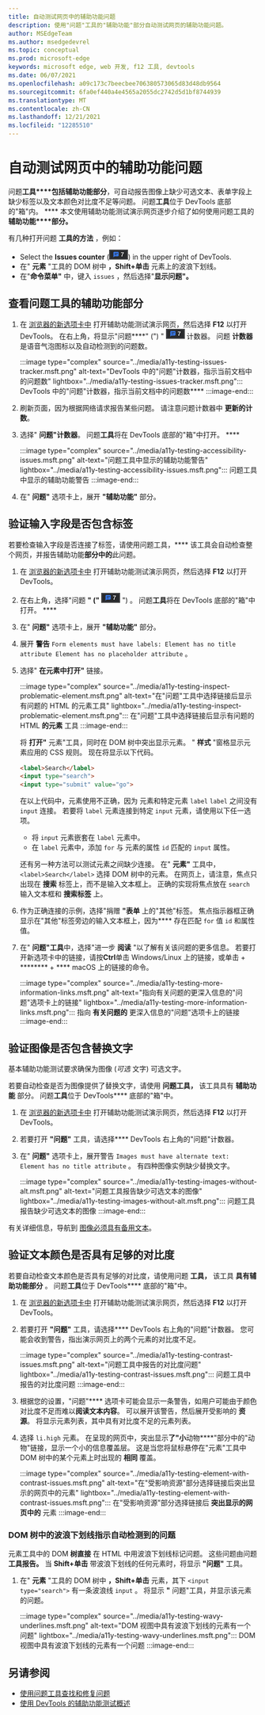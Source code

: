 ```yaml
---
title: 自动测试网页中的辅助功能问题
description: 使用"问题"工具的"辅助功能"部分自动测试网页的辅助功能问题。
author: MSEdgeTeam
ms.author: msedgedevrel
ms.topic: conceptual
ms.prod: microsoft-edge
keywords: microsoft edge, web 开发, f12 工具, devtools
ms.date: 06/07/2021
ms.openlocfilehash: a09c173c7beecbee706380573065d83d48db9564
ms.sourcegitcommit: 6fa0ef440a4e4565a2055dc2742d5d1bf8744939
ms.translationtype: MT
ms.contentlocale: zh-CN
ms.lasthandoff: 12/21/2021
ms.locfileid: "12285510"
---
```

# <a name="automatically-test-a-webpage-for-accessibility-issues"></a>自动测试网页中的辅助功能问题

问题**工具****包括辅助功能部分**，可自动报告图像上缺少可选文本、表单字段上缺少标签以及文本颜色对比度不足等问题。  问题**工具**位于 DevTools 底部的"箱"内。 ****  本文使用辅助功能测试演示网页逐步介绍了如何使用问题工具的**辅助功能****部分。**

有几种打开问题 **工具的方法** ，例如：
*  Select the **Issues counter** (![ Issues counter ](../media/issues-counter-icon.msft.png)) in the upper right of DevTools.
*  在" **元素** "工具的 DOM 树中 **，Shift+单击** 元素上的波浪下划线。
*  在"**命令菜单"** 中，键入 `issues` ，然后选择"**显示问题"。**


<!-- ====================================================================== -->
## <a name="view-the-accessibility-section-of-the-issues-tool"></a>查看问题工具的辅助功能部分

1.  在 [浏览器的新选项卡中](https://microsoftedge.github.io/DevToolsSamples/a11y-testing/page-with-errors.html) 打开辅助功能测试演示网页，然后选择 **F12** 以打开 DevTools。  在右上角，将显示"问题****" (") " ![ ](../media/issues-counter-icon.msft.png) 计数器。  问题 **计数器** 是语音气泡图标以及自动检测到的问题数。

    :::image type="complex" source="../media/a11y-testing-issues-tracker.msft.png" alt-text="DevTools 中的&quot;问题&quot;计数器，指示当前文档中的问题数" lightbox="../media/a11y-testing-issues-tracker.msft.png":::
        DevTools 中的"问题"计数器，指示当前文档中的问题数****
    :::image-end:::

1.  刷新页面，因为根据网络请求报告某些问题。  请注意问题计数器中 **更新的计数**。

1.  选择" **问题"计数器**。  问题**工具**将在 DevTools 底部的"箱"中打开。 ****

    :::image type="complex" source="../media/a11y-testing-accessibility-issues.msft.png" alt-text="问题工具中显示的辅助功能警告" lightbox="../media/a11y-testing-accessibility-issues.msft.png":::
        问题工具中显示的辅助功能警告
    :::image-end:::

1.  在" **问题"** 选项卡上，展开 **"辅助功能"** 部分。


<!-- ====================================================================== -->
## <a name="verify-that-input-fields-have-labels"></a>验证输入字段是否包含标签

若要检查输入字段是否连接了标签，请使用问题工具，**** 该工具会自动检查整个网页，并报告辅助功能**部分中的**此问题。

1.  在 [浏览器的新选项卡中](https://microsoftedge.github.io/DevToolsSamples/a11y-testing/page-with-errors.html) 打开辅助功能测试演示网页，然后选择 **F12** 以打开 DevTools。

1.  在右上角，选择"问题 **" ("** ![ 问题 ](../media/issues-counter-icon.msft.png) ") 。  问题**工具**将在 DevTools 底部的"箱"中打开。 ****

1.  在" **问题"** 选项卡上，展开 **"辅助功能"** 部分。

1.  展开 **警告** `Form elements must have labels: Element has no title attribute Element has no placeholder attribute` 。

1. 选择" **在元素中打开"** 链接。

    :::image type="complex" source="../media/a11y-testing-inspect-problematic-element.msft.png" alt-text="在&quot;问题&quot;工具中选择链接后显示有问题的 HTML 的元素工具" lightbox="../media/a11y-testing-inspect-problematic-element.msft.png":::
        在"问题"工具中选择链接后显示有问题的 HTML **的元素** 工具 :::image-end:::

    将 **打开"** 元素"工具，同时在 DOM 树中突出显示元素。  " **样式** "窗格显示元素应用的 CSS 规则。  现在将显示以下代码。

    ```html
    <label>Search</label>
    <input type="search">
    <input type="submit" value="go">
    ```

    在以上代码中，元素使用不正确，因为 元素和特定元素 `label` `label` 之间没有 `input` 连接。  若要将 `label` 元素连接到特定 `input` 元素，请使用以下任一选项。
    *   将 `input` 元素嵌套在 `label` 元素中。
    *   在 `label` 元素中，添加 `for` 与 元素的属性 `id` 匹配的 `input` 属性。

    还有另一种方法可以测试元素之间缺少连接。 在" **元素"** 工具中， `<label>Search</label>` 选择 DOM 树中的元素。  在网页上，请注意，焦点只出现在 **搜索** 标签上，而不是输入文本框上。  正确的实现将焦点放在 `search` 输入文本框和 **搜索标签** 上。

1.  作为正确连接的示例，选择"捐赠 **"表单** 上的"其他"标签。  焦点指示器框正确显示在"其他"标签旁边的输入文本框上，因为**** 存在匹配 `for` 值 `id` 和属性值。

1.  在" **问题"工具**中，选择"进一步 **阅读** "以了解有关该问题的更多信息。  若要打开新选项卡中的链接，请按**Ctrl**单击 Windows/Linux 上的链接，或单击 + ******** + **** macOS 上的链接的命令。

    :::image type="complex" source="../media/a11y-testing-more-information-links.msft.png" alt-text="指向有关问题的更深入信息的&quot;问题&quot;选项卡上的链接" lightbox="../media/a11y-testing-more-information-links.msft.png":::
        指向 **有关问题的** 更深入信息的"问题"选项卡上的链接
    :::image-end:::


<!-- ====================================================================== -->
## <a name="verify-that-images-have-alt-text"></a>验证图像是否包含替换文字

基本辅助功能测试要求确保为图像 (_可选_ 文字) 可选文字。

若要自动检查是否为图像提供了替换文字，请使用 **问题工具，** 该工具具有 **辅助功能** 部分。  问题**工具**位于 DevTools**** 底部的"箱"中。

1.  在 [浏览器的新选项卡中](https://microsoftedge.github.io/DevToolsSamples/a11y-testing/page-with-errors.html) 打开辅助功能测试演示网页，然后选择 **F12** 以打开 DevTools。

1.  若要打开 **"问题"** 工具，请选择**** DevTools 右上角的"问题"计数器。

1.  在" **问题"** 选项卡上，展开警告 `Images must have alternate text: Element has no title attribute` 。  有四种图像实例缺少替换文字。

    :::image type="complex" source="../media/a11y-testing-images-without-alt.msft.png" alt-text="问题工具报告缺少可选文本的图像" lightbox="../media/a11y-testing-images-without-alt.msft.png":::
        问题工具报告缺少可选文本的图像
    :::image-end:::

有关详细信息，导航到 [图像必须具有备用文本](https://dequeuniversity.com/rules/axe/4.1/image-alt)。


<!-- ====================================================================== -->
## <a name="verify-that-text-colors-have-enough-contrast"></a>验证文本颜色是否具有足够的对比度

若要自动检查文本颜色是否具有足够的对比度，请使用问题 **工具，** 该工具 **具有辅助功能部分** 。  问题**工具**位于 DevTools**** 底部的"箱"中。

1.  在 [浏览器的新选项卡中](https://microsoftedge.github.io/DevToolsSamples/a11y-testing/page-with-errors.html) 打开辅助功能测试演示网页，然后选择 **F12** 以打开 DevTools。

1.  若要打开 **"问题"** 工具，请选择**** DevTools 右上角的"问题"计数器。  您可能会收到警告，指出演示网页上的两个元素的对比度不足。

    :::image type="complex" source="../media/a11y-testing-contrast-issues.msft.png" alt-text="问题工具中报告的对比度问题" lightbox="../media/a11y-testing-contrast-issues.msft.png":::
        问题工具中报告的对比度问题
    :::image-end:::

1.  根据您的设置，"问题"**** 选项卡可能会显示一条警告，如用户可能由于颜色对比度不足而难以**阅读文本内容**。   可以展开该警告，然后展开受影响的 **资源**。  将显示元素列表，其中具有对比度不足的元素列表。


1.  选择 `li.high` 元素。  在呈现的网页中，突出显示**了"小**动物****"部分中的"动物"链接，显示一个小的信息覆盖层。  这是当您将鼠标悬停在"元素"工具中 DOM 树中的某个元素上时出现的 **相同** 覆盖。

    :::image type="complex" source="../media/a11y-testing-element-with-contrast-issues.msft.png" alt-text="在&quot;受影响资源&quot;部分选择链接后突出显示的网页中的元素" lightbox="../media/a11y-testing-element-with-contrast-issues.msft.png":::
        在"受影响资源"部分选择链接后 **突出显示的网页中的** 元素
    :::image-end:::


### <a name="wavy-underlines-in-the-dom-tree-indicate-automatically-detected-issues"></a>DOM 树中的波浪下划线指示自动检测到的问题

元素工具中的 DOM **树直接** 在 HTML 中用波浪下划线标记问题。  这些问题由问题**工具报告。**  当 **Shift+单击** 带波浪下划线的任何元素时，将显示 **"问题"** 工具。

1.  在" **元素** "工具的 DOM 树中 **，Shift+单击** 元素，其下 `<input type="search">` 有一条波浪线 `input` 。  将显示 **"** 问题"工具，并显示该元素的问题。

    :::image type="complex" source="../media/a11y-testing-wavy-underlines.msft.png" alt-text="DOM 视图中具有波浪下划线的元素有一个问题" lightbox="../media/a11y-testing-wavy-underlines.msft.png":::
        DOM 视图中具有波浪下划线的元素有一个问题
    :::image-end:::


<!-- ====================================================================== -->
## <a name="see-also"></a>另请参阅

*  [使用问题工具查找和修复问题](../issues/index.md)
*  [使用 DevTools 的辅助功能测试概述](accessibility-testing-in-devtools.md)
